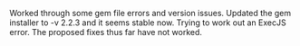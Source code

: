 Worked through some gem file errors and version issues.
Updated the gem installer to -v 2.2.3 and it seems
	stable now.
Trying to work out an ExecJS error. The proposed fixes
	thus far have not worked.